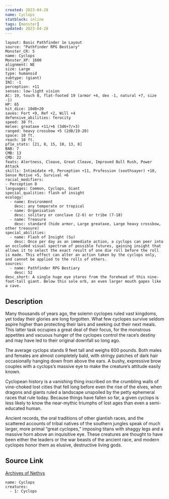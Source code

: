 ```yaml
---
created: 2023-04-28
name: Cyclops
statblock: inline
tags: [monster]
updated: 2023-04-28
---
```

```statblock
layout: Basic Pathfinder 1e Layout
source: "Pathfinder RPG Bestiary"
Monster_CR: 5
name: Cyclops
Monster_XP: 1600
alignment: NE
size: Large
type: humanoid
subtype: (giant)
INI: -1
perception: +11
senses: low-light vision
AC: 19, touch 8, flat-footed 19 (armor +4, dex -1, natural +7, size -1)
HP: 65
hit_dice: 10d8+20
saves: Fort +9, Ref +2, Will +4
defensive_abilities: ferocity
speed: 30 ft.
melee: greataxe +11/+6 (3d6+7/×3)
ranged: heavy crossbow +5 (2d8/19-20)
space: 10 ft.
reach: 10 ft.
pf1e_stats: [21, 8, 15, 10, 13, 8]
BAB: 7
CMB: 13
CMD: 22
feats: Alertness, Cleave, Great Cleave, Improved Bull Rush, Power Attack
skills: Intimidate +9, Perception +11, Profession (soothsayer) +10, Sense Motive +5, Survival +6
racial_modifiers:
- Perception 8
languages: Common, Cyclops, Giant
special_qualities: flash of insight
ecology:
  - name: Environment
    desc: any temperate or tropical
  - name: Organisation
    desc: solitary or conclave (2-6) or tribe (7-18)
  - name: Treasure
    desc: standard (hide armor, Large greataxe, Large heavy crossbow, other treasure)
special_abilities:
  - name: Flash of Insight (Su)
    desc: Once per day as an immediate action, a cyclops can peer into an occluded visual spectrum of possible futures, gaining insight that allows it to select the exact result of one die roll before the roll is made. This effect can alter an action taken by the cyclops only, and cannot be applied to the rolls of others.
sources:
  - name: Pathfinder RPG Bestiary
    desc: 52
desc_short: A single huge eye stares from the forehead of this nine-foot-tall giant. Below this sole orb, an even larger mouth gapes like a cave.
```
## Description
Many thousands of years ago, the solemn cyclopes ruled vast kingdoms, yet today their glories are long forgotten. What few cyclopes survive seldom aspire higher than protecting their lairs and seeking out their next meals. This latter task occupies a great deal of their focus, for the monstrous appetites and vacuous hunger of the cyclopes control the race’s destiny and may have led to their original downfall so long ago.

The average cyclops stands 9 feet tall and weighs 600 pounds. Both males and females are almost completely bald, with stringy patches of dark hair occasionally hanging down from above the ears. A bushy, expressive brow couples with a cyclops’s massive eye to make the creature’s attitude easily known.

Cyclopean history is a vanishing thing inscribed on the crumbling walls of vine-choked lost cities that fell long before even the rise of the elves, when dragons and giants ruled a landscape unspoiled by the petty ephemeral races that rule today. Because things have fallen so far, a given cyclops is less likely to know the near-mythic triumphs of lost ages than even a semi-educated human.

Ancient records, the oral traditions of other giantish races, and the scattered accounts of tribal natives of the southern jungles speak of much larger, more primal “great cyclopes,” imposing titans with shaggy legs and a massive horn above an inquisitive eye. These creatures are thought to have been either the leaders or the war beasts of the ancient race, and modern cyclopes honor them as elusive, destructive living gods.
## Source Link
[Archives of Nethys](https://aonprd.com/MonsterDisplay.aspx?ItemName=Cyclops)
```encounter-table
name: Cyclops
creatures:
  - 1: Cyclops
```
